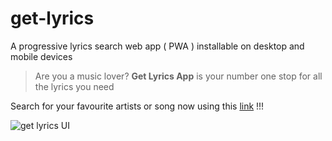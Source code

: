 # get-lyrics
A progressive lyrics search web app ( PWA ) installable on desktop and mobile devices

> Are you a music lover?  **Get Lyrics App** is your number one stop for all the lyrics you need

Search for your favourite artists or song now using this [link](https://get-song-lyrics-app.netlify.app/) !!!


<img src="https://github.com/eric-asare/get-lyrics/blob/main/images/GET-LYRICS.png"
     alt="get lyrics UI"
     style="" />
